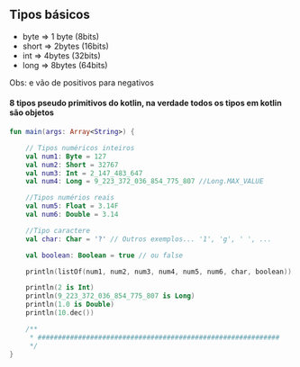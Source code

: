 
## Tipos básicos

-   byte => 1 byte (8bits)
-   short => 2bytes (16bits)
-   int => 4bytes (32bits)
-   long => 8bytes (64bits)

Obs: e vão de positivos para negativos

#### 8 tipos pseudo primitivos do kotlin, na verdade todos os tipos em kotlin são objetos

```kotlin
fun main(args: Array<String>) {

    // Tipos numéricos inteiros
    val num1: Byte = 127
    val num2: Short = 32767
    val num3: Int = 2_147_483_647
    val num4: Long = 9_223_372_036_854_775_807 //Long.MAX_VALUE

    //Tipos numérios reais
    val num5: Float = 3.14F
    val num6: Double = 3.14

    //Tipo caractere
    val char: Char = '?' // Outros exemplos... '1', 'g', ' ', ...

    val boolean: Boolean = true // ou false

    println(listOf(num1, num2, num3, num4, num5, num6, char, boolean))

    println(2 is Int)
    println(9_223_372_036_854_775_807 is Long)
    println(1.0 is Double)
    println(10.dec())

    /**
     * ############################################################
     */
}
```